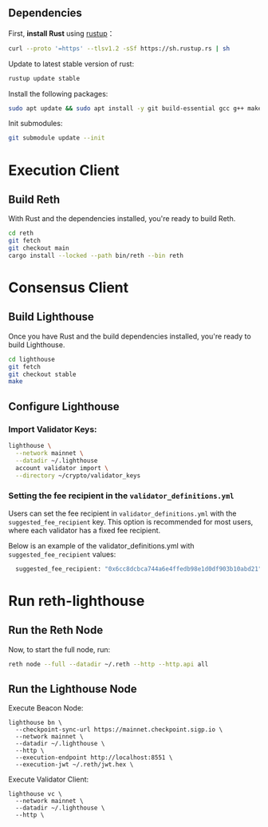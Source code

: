 ## Dependencies

First, **install Rust** using [rustup](https://rustup.rs/)：

```bash
curl --proto '=https' --tlsv1.2 -sSf https://sh.rustup.rs | sh
```

Update to latest stable version of rust:
```bash
rustup update stable
```


Install the following packages:

```bash
sudo apt update && sudo apt install -y git build-essential gcc g++ make cmake pkg-config llvm-dev libclang-dev clang curl openssh-server vim screen htop 
```


Init submodules:

```bash
git submodule update --init
```

# Execution Client

## Build Reth

With Rust and the dependencies installed, you're ready to build Reth.

```bash
cd reth
git fetch
git checkout main
cargo install --locked --path bin/reth --bin reth
```

# Consensus Client

## Build Lighthouse

Once you have Rust and the build dependencies installed, you're ready to build Lighthouse.

```bash
cd lighthouse
git fetch
git checkout stable
make
```


## Configure Lighthouse


### Import Validator Keys:

```bash
lighthouse \
  --network mainnet \
  --datadir ~/.lighthouse 
  account validator import \
  --directory ~/crypto/validator_keys
```

### Setting the fee recipient in the `validator_definitions.yml`

Users can set the fee recipient in `validator_definitions.yml` with the `suggested_fee_recipient`
key. This option is recommended for most users, where each validator has a fixed fee recipient.

Below is an example of the validator_definitions.yml with `suggested_fee_recipient` values:

```bash
  suggested_fee_recipient: "0x6cc8dcbca744a6e4ffedb98e1d0df903b10abd21"
```



# Run reth-lighthouse


## Run the Reth Node

Now, to start the full node, run:

```bash
reth node --full --datadir ~/.reth --http --http.api all
```


## Run the Lighthouse Node

Execute Beacon Node:

```
lighthouse bn \
  --checkpoint-sync-url https://mainnet.checkpoint.sigp.io \
  --network mainnet \
  --datadir ~/.lighthouse \
  --http \
  --execution-endpoint http://localhost:8551 \
  --execution-jwt ~/.reth/jwt.hex \
```

Execute Validator Client:

```
lighthouse vc \
  --network mainnet \
  --datadir ~/.lighthouse \
  --http \
```
